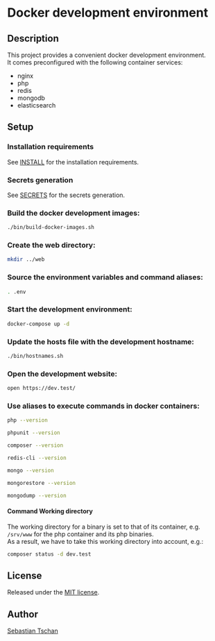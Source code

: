 # Docker development environment

## Description
This project provides a convenient docker development environment.  
It comes preconfigured with the following container services:

* nginx
* php
* redis
* mongodb
* elasticsearch

## Setup

### Installation requirements
See [INSTALL](INSTALL.md) for the installation requirements.

### Secrets generation
See [SECRETS](SECRETS.md) for the secrets generation.

### Build the docker development images:

```sh
./bin/build-docker-images.sh
```

### Create the web directory:

```sh
mkdir ../web
```

### Source the environment variables and command aliases:

```sh
. .env
```

### Start the development environment:

```sh
docker-compose up -d
```

### Update the hosts file with the development hostname:

```sh
./bin/hostnames.sh
```

### Open the development website:

```sh
open https://dev.test/
```

### Use aliases to execute commands in docker containers:

```sh
php --version

phpunit --version

composer --version

redis-cli --version

mongo --version

mongorestore --version

mongodump --version
```

#### Command Working directory
The working directory for a binary is set to that of its container,
e.g. `/srv/www` for the php container and its php binaries.  
As a result, we have to take this working directory into account, e.g.:

```sh
composer status -d dev.test
```

## License
Released under the [MIT license](http://opensource.org/licenses/MIT).

## Author
[Sebastian Tschan](https://blueimp.net/)

